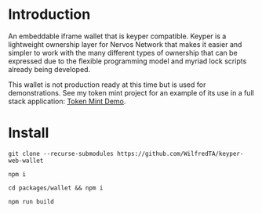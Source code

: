 # Introduction

An embeddable iframe wallet that is keyper compatible. Keyper is a lightweight ownership layer for Nervos Network that makes it easier and simpler to work with the many different types of ownership that can be expressed due to the flexible programming model and myriad lock scripts already being developed.

This wallet is not production ready at this time but is used for demonstrations. See my token mint project for an example of its use in a full stack application: [Token Mint Demo](https://github.com/WilfredTA/token_mint).



# Install

`git clone --recurse-submodules https://github.com/WilfredTA/keyper-web-wallet`

`npm i`

`cd packages/wallet && npm i`

`npm run build`
